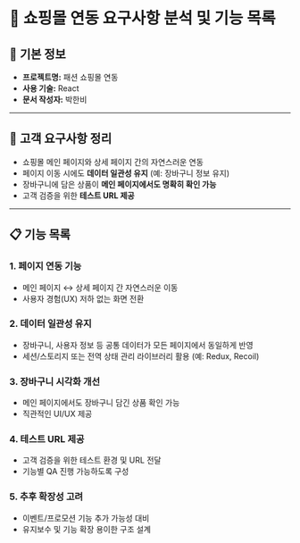 # 🛒 쇼핑몰 연동 요구사항 분석 및 기능 목록

## 📌 기본 정보
- **프로젝트명:** 패션 쇼핑몰 연동
- **사용 기술:** React
- **문서 작성자:** 박한비

---

## 📝 고객 요구사항 정리
- 쇼핑몰 메인 페이지와 상세 페이지 간의 자연스러운 연동
- 페이지 이동 시에도 **데이터 일관성 유지** (예: 장바구니 정보 유지)
- 장바구니에 담은 상품이 **메인 페이지에서도 명확히 확인 가능**
- 고객 검증을 위한 **테스트 URL 제공**

---

## 📋 기능 목록
### 1. 페이지 연동 기능
- 메인 페이지 ↔ 상세 페이지 간 자연스러운 이동
- 사용자 경험(UX) 저하 없는 화면 전환

### 2. 데이터 일관성 유지
- 장바구니, 사용자 정보 등 공통 데이터가 모든 페이지에서 동일하게 반영
- 세션/스토리지 또는 전역 상태 관리 라이브러리 활용 (예: Redux, Recoil)

### 3. 장바구니 시각화 개선
- 메인 페이지에서도 장바구니 담긴 상품 확인 가능
- 직관적인 UI/UX 제공

### 4. 테스트 URL 제공
- 고객 검증을 위한 테스트 환경 및 URL 전달
- 기능별 QA 진행 가능하도록 구성

### 5. 추후 확장성 고려
- 이벤트/프로모션 기능 추가 가능성 대비
- 유지보수 및 기능 확장 용이한 구조 설계
